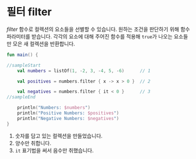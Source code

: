 # 필터 filter

*filter* 함수로 컬렉션의 요소들을 선별할 수 있습니다. 원하는 조건을 판단하기 위해 함수 파라미터를 받습니다. 각각의 요소에 대해 주어진 함수를 적용해 `true`가 나오는 요소들만 모은 새 컬렉션을 반환합니다.

```kotlin
fun main() {

//sampleStart
    val numbers = listOf(1, -2, 3, -4, 5, -6)      // 1

    val positives = numbers.filter { x -> x > 0 }  // 2

    val negatives = numbers.filter { it < 0 }      // 3
//sampleEnd

    println("Numbers: $numbers")
    println("Positive Numbers: $positives")
    println("Negative Numbers: $negatives")
}
```

1. 숫자를 담고 있는 컬렉션을 만들었습니다.
2. 양수만 취합니다.
3. `it` 표기법을 써서 음수만 취했습니다.
